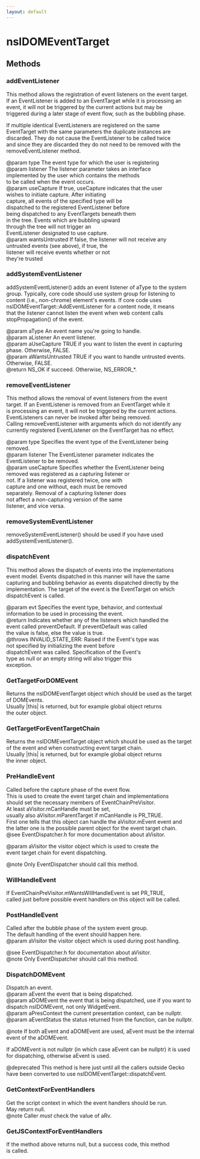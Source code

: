 ```yaml
---
layout: default
---
```


# nsIDOMEventTarget #

## Methods ##

### addEventListener ###
  
This method allows the registration of event listeners on the event target.  
If an EventListener is added to an EventTarget while it is processing an  
event, it will not be triggered by the current actions but may be   
triggered during a later stage of event flow, such as the bubbling phase.  
  
If multiple identical EventListeners are registered on the same   
EventTarget with the same parameters the duplicate instances are   
discarded. They do not cause the EventListener to be called twice   
and since they are discarded they do not need to be removed with the   
removeEventListener method.  
  
@param   type The event type for which the user is registering  
@param   listener The listener parameter takes an interface   
                  implemented by the user which contains the methods   
                  to be called when the event occurs.  
@param   useCapture If true, useCapture indicates that the user   
                    wishes to initiate capture. After initiating   
                    capture, all events of the specified type will be   
                    dispatched to the registered EventListener before   
                    being dispatched to any EventTargets beneath them   
                    in the tree. Events which are bubbling upward   
                    through the tree will not trigger an   
                    EventListener designated to use capture.  
@param   wantsUntrusted If false, the listener will not receive any  
                        untrusted events (see above), if true, the  
                        listener will receive events whether or not  
                        they're trusted  
  

### addSystemEventListener ###
  
addSystemEventListener() adds an event listener of aType to the system  
group.  Typically, core code should use system group for listening to  
content (i.e., non-chrome) element's events.  If core code uses  
nsIDOMEventTarget::AddEventListener for a content node, it means  
that the listener cannot listen the event when web content calls  
stopPropagation() of the event.  
  
@param aType            An event name you're going to handle.  
@param aListener        An event listener.  
@param aUseCapture      TRUE if you want to listen the event in capturing  
                        phase.  Otherwise, FALSE.  
@param aWantsUntrusted  TRUE if you want to handle untrusted events.  
                        Otherwise, FALSE.  
@return                 NS_OK if succeed.  Otherwise, NS_ERROR_*.  
  

### removeEventListener ###
  
This method allows the removal of event listeners from the event   
target. If an EventListener is removed from an EventTarget while it   
is processing an event, it will not be triggered by the current actions.   
EventListeners can never be invoked after being removed.  
Calling removeEventListener with arguments which do not identify any   
currently registered EventListener on the EventTarget has no effect.  
  
@param   type Specifies the event type of the EventListener being   
              removed.  
@param   listener The EventListener parameter indicates the   
                  EventListener to be removed.  
@param   useCapture Specifies whether the EventListener being   
                    removed was registered as a capturing listener or   
                    not. If a listener was registered twice, one with   
                    capture and one without, each must be removed   
                    separately. Removal of a capturing listener does   
                    not affect a non-capturing version of the same   
                    listener, and vice versa.  
  

### removeSystemEventListener ###
  
removeSystemEventListener() should be used if you have used  
addSystemEventListener().  
  

### dispatchEvent ###
  
This method allows the dispatch of events into the implementations   
event model. Events dispatched in this manner will have the same   
capturing and bubbling behavior as events dispatched directly by the   
implementation. The target of the event is the EventTarget on which   
dispatchEvent is called.  
  
@param   evt Specifies the event type, behavior, and contextual   
             information to be used in processing the event.  
@return  Indicates whether any of the listeners which handled the   
         event called preventDefault. If preventDefault was called   
         the value is false, else the value is true.  
@throws  INVALID_STATE_ERR: Raised if the Event's type was   
             not specified by initializing the event before   
             dispatchEvent was called. Specification of the Event's   
             type as null or an empty string will also trigger this   
             exception.  
  

### GetTargetForDOMEvent ###
  
Returns the nsIDOMEventTarget object which should be used as the target  
of DOMEvents.  
Usually |this| is returned, but for example global object returns  
the outer object.  
  

### GetTargetForEventTargetChain ###
  
Returns the nsIDOMEventTarget object which should be used as the target  
of the event and when constructing event target chain.  
Usually |this| is returned, but for example global object returns  
the inner object.  
  

### PreHandleEvent ###
  
Called before the capture phase of the event flow.  
This is used to create the event target chain and implementations  
should set the necessary members of EventChainPreVisitor.  
At least aVisitor.mCanHandle must be set,  
usually also aVisitor.mParentTarget if mCanHandle is PR_TRUE.  
First one tells that this object can handle the aVisitor.mEvent event and  
the latter one is the possible parent object for the event target chain.  
@see EventDispatcher.h for more documentation about aVisitor.  
  
@param aVisitor the visitor object which is used to create the  
                event target chain for event dispatching.  
  
@note Only EventDispatcher should call this method.  
  

### WillHandleEvent ###
  
If EventChainPreVisitor.mWantsWillHandleEvent is set PR_TRUE,  
called just before possible event handlers on this object will be called.  
  

### PostHandleEvent ###
  
Called after the bubble phase of the system event group.  
The default handling of the event should happen here.  
@param aVisitor the visitor object which is used during post handling.  
  
@see EventDispatcher.h for documentation about aVisitor.  
@note Only EventDispatcher should call this method.  
  

### DispatchDOMEvent ###
  
Dispatch an event.  
@param aEvent the event that is being dispatched.  
@param aDOMEvent the event that is being dispatched, use if you want to  
                 dispatch nsIDOMEvent, not only WidgetEvent.  
@param aPresContext the current presentation context, can be nullptr.  
@param aEventStatus the status returned from the function, can be nullptr.  
  
@note If both aEvent and aDOMEvent are used, aEvent must be the internal  
      event of the aDOMEvent.  
  
If aDOMEvent is not nullptr (in which case aEvent can be nullptr) it is used  
for dispatching, otherwise aEvent is used.  
  
@deprecated This method is here just until all the callers outside Gecko  
            have been converted to use nsIDOMEventTarget::dispatchEvent.  
  

### GetContextForEventHandlers ###
  
Get the script context in which the event handlers should be run.  
May return null.  
@note Caller *must* check the value of aRv.  
  

### GetJSContextForEventHandlers ###
  
If the method above returns null, but a success code, this method  
is called.  
  
